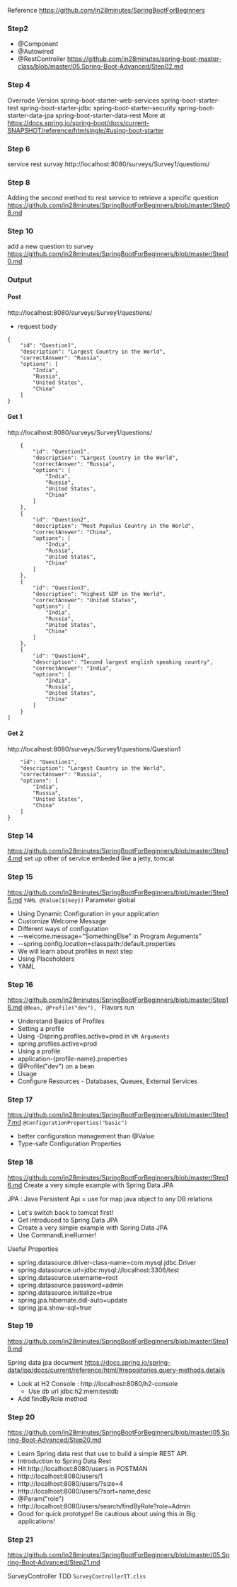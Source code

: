 Reference
https://github.com/in28minutes/SpringBootForBeginners

### Step2
- @Component
- @Autowired
- @RestController
https://github.com/in28minutes/spring-boot-master-class/blob/master/05.Spring-Boot-Advanced/Step02.md

### Step 4
Overrode Version
spring-boot-starter-web-services
spring-boot-starter-test
spring-boot-starter-jdbc
spring-boot-starter-security
spring-boot-starter-data-jpa
spring-boot-starter-data-rest
More at https://docs.spring.io/spring-boot/docs/current-SNAPSHOT/reference/htmlsingle/#using-boot-starter

### Step 6 
service rest survay http://localhost:8080/surveys/Survey1/questions/

### Step 8
Adding the second method to rest service to retrieve a specific question
https://github.com/in28minutes/SpringBootForBeginners/blob/master/Step08.md

### Step 10
add a new question to survey
https://github.com/in28minutes/SpringBootForBeginners/blob/master/Step10.md



### Output
#### Post
http://localhost:8080/surveys/Survey1/questions/
- request body
```
{
    "id": "Question1",
    "description": "Largest Country in the World",
    "correctAnswer": "Russia",
    "options": [
        "India",
        "Russia",
        "United States",
        "China"
    ]
}
```

#### Get 1
http://localhost:8080/surveys/Survey1/questions/
```[
    {
        "id": "Question1",
        "description": "Largest Country in the World",
        "correctAnswer": "Russia",
        "options": [
            "India",
            "Russia",
            "United States",
            "China"
        ]
    },
    {
        "id": "Question2",
        "description": "Most Populus Country in the World",
        "correctAnswer": "China",
        "options": [
            "India",
            "Russia",
            "United States",
            "China"
        ]
    },
    {
        "id": "Question3",
        "description": "Highest GDP in the World",
        "correctAnswer": "United States",
        "options": [
            "India",
            "Russia",
            "United States",
            "China"
        ]
    },
    {
        "id": "Question4",
        "description": "Second largest english speaking country",
        "correctAnswer": "India",
        "options": [
            "India",
            "Russia",
            "United States",
            "China"
        ]
    }
]
```
#### Get 2
http://localhost:8080/surveys/Survey1/questions/Question1
```{
    "id": "Question1",
    "description": "Largest Country in the World",
    "correctAnswer": "Russia",
    "options": [
        "India",
        "Russia",
        "United States",
        "China"
    ]
}
```

###  Step 14 
https://github.com/in28minutes/SpringBootForBeginners/blob/master/Step14.md
set up other of service embeded like a jetty, tomcat

###  Step 15
https://github.com/in28minutes/SpringBootForBeginners/blob/master/Step15.md
`YAML @Value(${key})` Parameter global
- Using Dynamic Configuration in your application
- Customize Welcome Message
- Different ways of configuration
- --welcome.message="SomethingElse" in Program Arguments"
- --spring.config.location=classpath:/default.properties
- We will learn about profiles in next step
- Using Placeholders
- YAML 

### Step 16
https://github.com/in28minutes/SpringBootForBeginners/blob/master/Step16.md
`@Bean, @Profile("dev"), ` Flavors run
- Understand Basics of Profiles
- Setting a profile
- Using -Dspring.profiles.active=prod in `VM Arguments`
- spring.profiles.active=prod
- Using a profile
- application-{profile-name}.properties
- @Profile("dev") on a bean
- Usage
- Configure Resources - Databases, Queues, External Services

### Step 17
https://github.com/in28minutes/SpringBootForBeginners/blob/master/Step17.md
`@ConfigurationProperties("basic")`
- better configuration management than @Value
- Type-safe Configuration Properties

### Step 18
https://github.com/in28minutes/SpringBootForBeginners/blob/master/Step16.md
Create a very simple example with Spring Data JPA

JPA : Java Persistent Api = use for map java object to any DB relations 
- Let's switch back to tomcat first!
- Get introduced to Spring Data JPA
- Create a very simple example with Spring Data JPA
- Use CommandLineRunner!

Useful Properties
- spring.datasource.driver-class-name=com.mysql.jdbc.Driver
- spring.datasource.url=jdbc:mysql://localhost:3306/test
- spring.datasource.username=root
- spring.datasource.password=admin
- spring.datasource.initialize=true
- spring.jpa.hibernate.ddl-auto=update
- spring.jpa.show-sql=true

### Step 19
https://github.com/in28minutes/SpringBootForBeginners/blob/master/Step19.md

Spring data jpa document 
https://docs.spring.io/spring-data/jpa/docs/current/reference/html/#repositories.query-methods.details

- Look at H2 Console : http://localhost:8080/h2-console
    - Use db url jdbc:h2:mem:testdb
- Add findByRole method

### Step 20
https://github.com/in28minutes/SpringBootForBeginners/blob/master/05.Spring-Boot-Advanced/Step20.md

- Learn Spring data rest that use to build a simple REST API.
- Introduction to Spring Data Rest
- Hit http://localhost:8080/users in POSTMAN
- http://localhost:8080/users/1
- http://localhost:8080/users/?size=4
- http://localhost:8080/users/?sort=name,desc
- @Param("role")
- http://localhost:8080/users/search/findByRole?role=Admin
- Good for quick prototype! Be cautious about using this in Big applications!

### Step 21
https://github.com/in28minutes/SpringBootForBeginners/blob/master/05.Spring-Boot-Advanced/Step21.md

SurveyController TDD `SurveyControllerIT.clss`